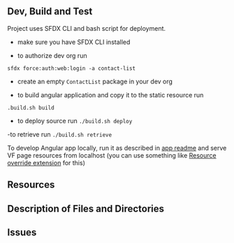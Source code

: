 ## Dev, Build and Test
Project uses SFDX CLI and bash script for deployment.

- make sure you have SFDX CLI installed

- to authorize dev org run 

`sfdx force:auth:web:login -a contact-list`

- create an empty `ContactList` package in your dev org

- to build angular application and copy it to the static resource run

`.build.sh build`

- to deploy source run 
`./build.sh deploy`

-to retrieve run 
`./build.sh retrieve`

To develop Angular app locally, run it as described in [app readme](/frontend-apps/contact-list/README.md) and serve VF page resources from localhost (you can use something like [Resource override extension](https://chrome.google.com/webstore/detail/resource-override/pkoacgokdfckfpndoffpifphamojphii) for this)

## Resources


## Description of Files and Directories


## Issues


